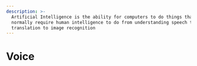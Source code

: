 ```yaml
---
description: >-
  Artificial Intelligence is the ability for computers to do things that
  normally require human intelligence to do from understanding speech to
  translation to image recognition
---
```


# Voice



